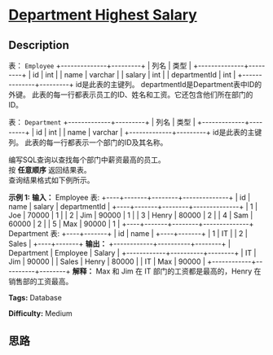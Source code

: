 # [Department Highest Salary][title]

## Description

表： `Employee`
            +--------------+---------+    | 列名          | 类型    |    +--------------+---------+    | id           | int     |    | name         | varchar |    | salary       | int     |    | departmentId | int     |    +--------------+---------+    id是此表的主键列。    departmentId是Department表中ID的外键。    此表的每一行都表示员工的ID、姓名和工资。它还包含他们所在部门的ID。    



表： `Department`
            +-------------+---------+    | 列名         | 类型    |    +-------------+---------+    | id          | int     |    | name        | varchar |    +-------------+---------+    id是此表的主键列。    此表的每一行都表示一个部门的ID及其名称。    



编写SQL查询以查找每个部门中薪资最高的员工。  
按 **任意顺序** 返回结果表。  
查询结果格式如下例所示。



**示例 1:**
            **输入：**    Employee 表:    +----+-------+--------+--------------+    | id | name  | salary | departmentId |    +----+-------+--------+--------------+    | 1  | Joe   | 70000  | 1            |    | 2  | Jim   | 90000  | 1            |    | 3  | Henry | 80000  | 2            |    | 4  | Sam   | 60000  | 2            |    | 5  | Max   | 90000  | 1            |    +----+-------+--------+--------------+    Department 表:    +----+-------+    | id | name  |    +----+-------+    | 1  | IT    |    | 2  | Sales |    +----+-------+    **输出：**    +------------+----------+--------+    | Department | Employee | Salary |    +------------+----------+--------+    | IT         | Jim      | 90000  |    | Sales      | Henry    | 80000  |    | IT         | Max      | 90000  |    +------------+----------+--------+    **解释：** Max 和 Jim 在 IT 部门的工资都是最高的，Henry 在销售部的工资最高。


**Tags:** Database

**Difficulty:** Medium

## 思路

[title]: https://leetcode-cn.com/problems/department-highest-salary
